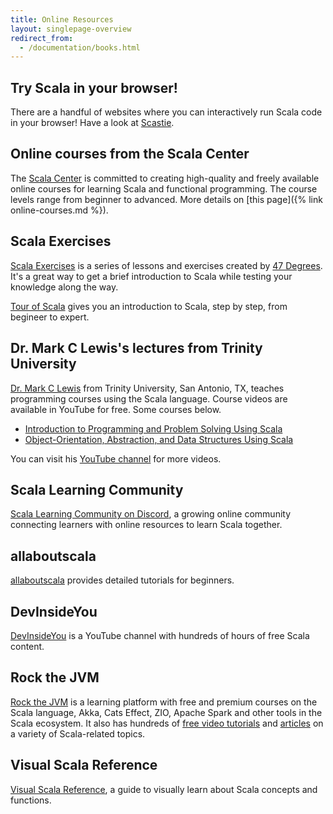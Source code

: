 ```yaml
---
title: Online Resources
layout: singlepage-overview
redirect_from:
  - /documentation/books.html
---
```


## Try Scala in your browser!

There are a handful of websites where you can interactively run Scala code in your browser! Have a look at [Scastie](https://scastie.scala-lang.org/).

## Online courses from the Scala Center

The [Scala Center](https://scala.epfl.ch) is committed to creating high-quality 
and freely available online courses for learning Scala and functional 
programming. The course levels range from beginner to advanced.
More details on [this page]({% link online-courses.md %}).

## Scala Exercises

[Scala Exercises](https://www.scala-exercises.org/) is a series of lessons and exercises created by [47 Degrees](https://www.47deg.com/). It's a great way to get a brief introduction to Scala while testing your knowledge along the way.

[Tour of Scala](https://tourofscala.com) gives you an introduction to Scala, step by step, from begineer to expert.

## Dr. Mark C Lewis's lectures from Trinity University

[Dr. Mark C Lewis](https://www.cs.trinity.edu/~mlewis/) from Trinity University, San Antonio, TX, teaches programming courses using the Scala language. Course videos are available in YouTube for free. Some courses below.

   * [Introduction to Programming and Problem Solving Using Scala](https://www.youtube.com/playlist?list=PLLMXbkbDbVt9MIJ9DV4ps-_trOzWtphYO)
   * [Object-Orientation, Abstraction, and Data Structures Using Scala](https://www.youtube.com/playlist?list=PLLMXbkbDbVt8JLumqKj-3BlHmEXPIfR42)

You can visit his [YouTube channel](https://www.youtube.com/user/DrMarkCLewis/featured) for more videos.

## Scala Learning Community
[Scala Learning Community on Discord](http://sca.la/learning-community), a growing online community connecting learners with online resources to learn Scala together.

## allaboutscala
[allaboutscala](https://allaboutscala.com/) provides detailed tutorials for beginners.

## DevInsideYou
[DevInsideYou](https://youtube.com/devinsideyou) is a YouTube channel with hundreds of hours of free Scala content.

## Rock the JVM
[Rock the JVM](https://rockthejvm.com) is a learning platform with free and premium courses on the Scala language, Akka, Cats Effect, ZIO, Apache Spark and other tools in the Scala ecosystem. It also has hundreds of [free video tutorials](https://youtube.com/rockthejvm) and [articles](https://blog.rockthejvm.com) on a variety of Scala-related topics.

## Visual Scala Reference
[Visual Scala Reference](https://superruzafa.github.io/visual-scala-reference/), a guide to visually learn about Scala concepts and functions.
